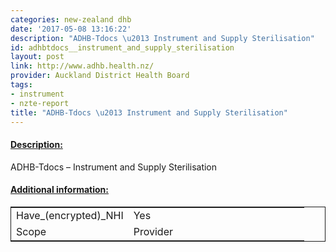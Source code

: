```yaml
---
categories: new-zealand dhb
date: '2017-05-08 13:16:22'
description: "ADHB-Tdocs \u2013 Instrument and Supply Sterilisation"
id: adhbtdocs__instrument_and_supply_sterilisation
layout: post
link: http://www.adhb.health.nz/
provider: Auckland District Health Board
tags:
- instrument
- nzte-report
title: "ADHB-Tdocs \u2013 Instrument and Supply Sterilisation"
---
```



 <h4> <u>Description:</u> </h4>
ADHB-Tdocs – Instrument and Supply Sterilisation
 <h4> <u>Additional information:</u> </h4>
 <table style="border: 1px solid">
 <tr> <td width="40%">Have_(encrypted)_NHI</td> <td>Yes</td> </tr>
 <tr> <td width="40%">Scope</td> <td>Provider</td> </tr>
 </table>